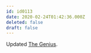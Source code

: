 ```yaml
---
id: id0113
date: 2020-02-24T01:42:36.000Z
deleted: false
draft: false
---
```


Updated [The Genius][1].

[1]: the-genius.html